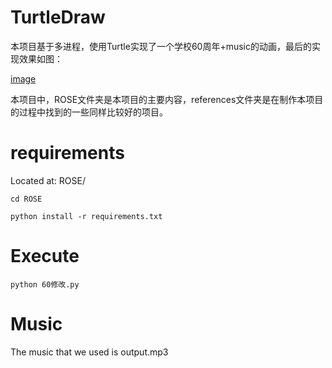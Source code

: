 # TurtleDraw
本项目基于多进程，使用Turtle实现了一个学校60周年+music的动画，最后的实现效果如图：

[image](https://github.com/wangxl12/TurtleDraw/image.jpg)

本项目中，ROSE文件夹是本项目的主要内容，references文件夹是在制作本项目的过程中找到的一些同样比较好的项目。



# requirements

Located at: ROSE/

`cd ROSE`

`python install -r requirements.txt`

# Execute

`python 60修改.py`

# Music

The music that we used is output.mp3